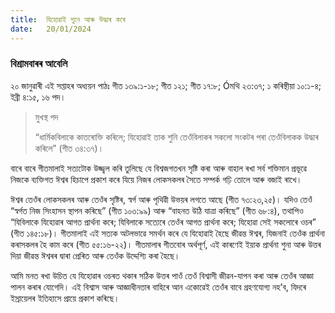 ```yaml
---
title:  যিহোৱাই শুনে আৰু উদ্ধাৰ কৰে
date:   20/01/2024
---
```


### বিশ্ৰামবাৰৰ আবেলি
২০ জানুৱাৰী এই সপ্তাহৰ অধ্যয়ন পাঠঃ গীত ১৩৯:১-১৮; গীত ১২১; গীত ১৭:৮; Óমথি ২৩:৩৭; ১ কৰিন্থীয়া ১০:১-৪; ইব্ৰী ৪:১৫, ১৬ পদ।

> <p>মুখস্থ পদ</p>
> “ধাৰ্মিকবিলাকে কাতৰোক্তি কৰিলে; যিহোৱাই তাক শুনি তেওঁবিলাকৰ সকলো সংকটৰ পৰা তেওঁবিলাকক উদ্ধাৰ কৰিলে” (গীত ৩৪:৩৭)।

বাৰে বাৰে গীতমালাই সত্যটোক উজ্জ্বল কৰি তুলিছে যে বিশ্বজগতখন সৃষ্টি কৰা আৰু বাহাল ৰখা সৰ্ব শক্তিমান প্ৰভূৱে নিজকে ব্যক্তিগত ঈশ্বৰ হিচাপে প্ৰকাশ কৰে যিয়ে নিজৰ লোকসকলৰ সৈতে সম্পৰ্ক গঢ়ি তোলে আৰু বজাই ৰাখে।

ঈশ্বৰ তেওঁৰ লোকসকলৰ আৰু তেওঁৰ সৃষ্টিৰ, স্বৰ্গ আৰু পৃথিৱী উভয়ৰ লগতে আছে (গীত ৭৩:২৩,২৫)। যদিও তেওঁ “স্বৰ্গত নিজ সিংহাসন স্থাপন কৰিছে” (গীত ১০৩:৯৯) আৰু “বাহনত উঠি যাত্ৰা কৰিছে” (গীত ৬৮:৪), তথাপিও “যিবিলাকে যিহোৱাৰ আগত প্ৰাৰ্থনা কৰে; যিবিলাকে সত্যেৰে তেওঁৰ আগত প্ৰাৰ্থনা কৰে; যিহোৱা সেই সকলোৰে ওচৰ” (গীত ১৪৫:১৮)। গীতমালাই এই সত্যক অটলভাৱে সমৰ্থন কৰে যে যিহোৱাই হৈছে জীৱন্ত ঈশ্বৰ, যিজনাই তেওঁক প্ৰাৰ্থনা কৰাসকলৰ হৈ কাম কৰে (গীত ৫৫:১৬-২২)। গীতমালাৰ গীতবোৰ অৰ্থপূৰ্ণ, এই কাৰণেই ইয়াক প্ৰাৰ্থনা শুনা আৰু উত্তৰ দিয়া জীৱন্ত ঈশ্বৰৰ দ্বাৰা প্ৰেৰিত আৰু তেওঁক উদ্দেশ্যি কৰা হৈছে।

আমি মনত ৰখা উচিত যে যিহোৱাৰ ওচৰত থকাৰ সঠিক উত্তৰ পাওঁ তেওঁ বিশ্বাসী জীৱন-যাপন কৰা আৰু তেওঁৰ আজ্ঞা পালন কৰাৰ যোগেদি। এই বিশ্বাস আৰু আজ্ঞাধীনতাৰ বাহিৰে আন একোৱেই তেওঁৰ বাবে গ্ৰহণযোগ্য নহ’ব, যিদৰে ইস্ৰায়েলৰ ইতিহাসে প্ৰায়ে প্ৰকাশ কৰিছে।